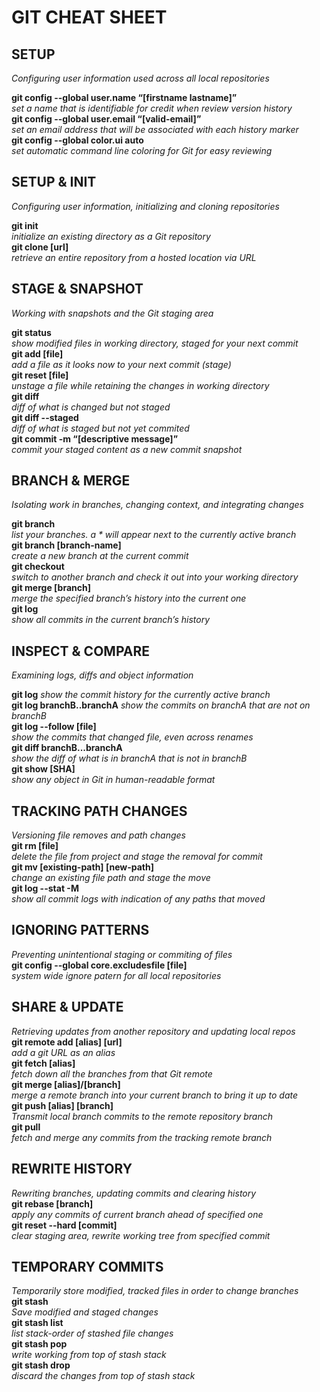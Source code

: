 # GIT CHEAT SHEET

## SETUP
*Configuring user information used across all local repositories*

**git config --global user.name “[firstname lastname]”**  
*set a name that is identifiable for credit when review version history*  
**git config --global user.email “[valid-email]”**  
*set an email address that will be associated with each history marker*  
**git config --global color.ui auto**  
*set automatic command line coloring for Git for easy reviewing*  


## SETUP & INIT
*Configuring user information, initializing and cloning repositories*

**git init**  
*initialize an existing directory as a Git repository*  
**git clone [url]**  
*retrieve an entire repository from a hosted location via URL*  

## STAGE & SNAPSHOT
*Working with snapshots and the Git staging area*  

**git status**  
*show modified files in working directory, staged for your next commit*  
**git add [file]**  
*add a file as it looks now to your next commit (stage)*  
**git reset [file]**  
*unstage a file while retaining the changes in working directory*  
**git diff**  
*diff of what is changed but not staged*  
**git diff --staged**  
*diff of what is staged but not yet commited*  
**git commit -m “[descriptive message]”**  
*commit your staged content as a new commit snapshot*  

## BRANCH & MERGE
*Isolating work in branches, changing context, and integrating changes*  

**git branch**  
*list your branches. a * will appear next to the currently active branch*  
**git branch [branch-name]**  
*create a new branch at the current commit*  
**git checkout**  
*switch to another branch and check it out into your working directory*  
**git merge [branch]**  
*merge the specified branch’s history into the current one*  
**git log**  
*show all commits in the current branch’s history*  

## INSPECT & COMPARE
*Examining logs, diffs and object information*

**git log** 
*show the commit history for the currently active branch*  
**git log branchB..branchA** 
*show the commits on branchA that are not on branchB*  
**git log --follow [file]**  
*show the commits that changed file, even across renames*  
**git diff branchB...branchA**  
*show the diff of what is in branchA that is not in branchB*  
**git show [SHA]**  
*show any object in Git in human-readable format*  

## TRACKING PATH CHANGES
*Versioning file removes and path changes*  
**git rm [file]**  
*delete the file from project and stage the removal for commit*  
**git mv [existing-path] [new-path]**  
*change an existing file path and stage the move*  
**git log --stat -M**  
*show all commit logs with indication of any paths that moved*  

## IGNORING PATTERNS
*Preventing unintentional staging or commiting of files*  
**git config --global core.excludesfile [file]**  
*system wide ignore patern for all local repositories*  

## SHARE & UPDATE
*Retrieving updates from another repository and updating local repos*  
**git remote add [alias] [url]**  
*add a git URL as an alias*  
**git fetch [alias]**  
*fetch down all the branches from that Git remote*  
**git merge [alias]/[branch]**  
*merge a remote branch into your current branch to bring it up to date*  
**git push [alias] [branch]**  
*Transmit local branch commits to the remote repository branch*  
**git pull**  
*fetch and merge any commits from the tracking remote branch*  

## REWRITE HISTORY
*Rewriting branches, updating commits and clearing history*  
**git rebase [branch]**  
*apply any commits of current branch ahead of specified one*  
**git reset --hard [commit]**  
*clear staging area, rewrite working tree from specified commit*  

## TEMPORARY COMMITS
*Temporarily store modified, tracked files in order to change branches*  
**git stash**  
*Save modified and staged changes*  
**git stash list**  
*list stack-order of stashed file changes*  
**git stash pop**  
*write working from top of stash stack*  
**git stash drop**  
*discard the changes from top of stash stack*  
